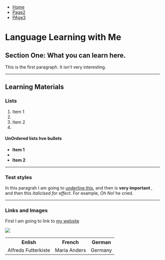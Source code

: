 
<ul class="breadcrumb">
  <li><a href="#">Home</a></li>
  <li><a href="#">Page2</a></li>
  <li><a href="#">PAge3</a></li>
</ul>



<h1> Language Learning with Me</h1>
<h2> Section One: What you can learn here. </h2>
<p> This is the first paragraph. It isn't very interesting. </h2>

<hr>
<h2>Learning Materials </h2>
<h3> Lists  </h3>
<ol>
  <li>Item 1<li>
 <li>Item 2<li>   
    </ol>

<h4>UnOrdered lists hve bullets<h4>
<ul>
  <li>Item 1<li>
  <li>Item 2</li>
  </ul>
  
  <hr>
  
  
  <h3>Test styles </h3>
  <p>In this paragrah I am going to <u>underline this</u>, and then is <strong> very important </strong>, and then this <em>italicised for effect</em>. For example, <em> Oh No! </em> he cried. </p>
  
  <hr>

<h3>Links and Images </h3>
<p> First I am going to link to <a href="https://qmplus.qmul.ac.uk/course/view.php?id=741"> my website </a></p>
  
<img src="https://www.what-dog.net/Images/faces2/scroll0015.jpg" />
<table>
  <tr>
    <th>Enlish</th>
    <th>French</th>
    <th>German</th>
  </tr>
  <tr>
    <td>Alfreds Futterkiste</td>
    <td>Maria Anders</td>
    <td>Germany</td>
  </tr>
  <tr>
    
  
</table>





